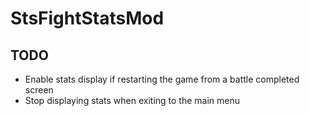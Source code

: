 # StsFightStatsMod

## TODO
- Enable stats display if restarting the game from a battle completed screen
- Stop displaying stats when exiting to the main menu